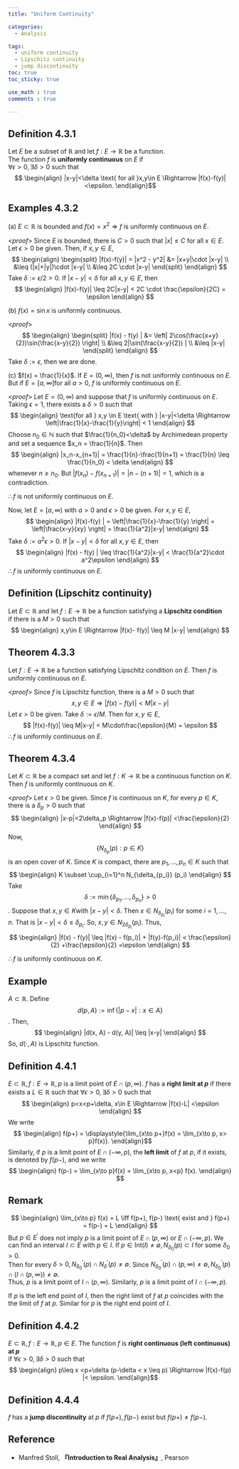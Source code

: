 ```yaml
---
title: "Uniform Continuity"

categories:
  - Analysis

tags:
  - uniform continuity
  - Lipschitz continuity
  - jump discontinuity
toc: true
toc_sticky: true

use_math : true
comments : true

---
```

## Definition 4.3.1 
Let $E$ be a subset of $\mathbb{R}$ and let $f:E\to\mathbb{R}$ be a function. <br /> The function $f$ is **uniformly continuous** on $E$ if <br /> $\forall \epsilon >0, \exists \delta >0$ such that 
$$
\begin{align}
|x-y|<\delta \text{ for all }x,y\in E \Rightarrow |f(x)-f(y)|<\epsilon.
\end{align}$$


## Examples 4.3.2
(a) $E\subset \mathbb{R}$ is bounded and $f(x) = x^2 \Rightarrow f$ is uniformly continuous on $E$.

<*proof*>
Since $E$ is bounded, there is $C>0$ such that $|x|\leq C$ for all $x\in E$. <br /> Let $\epsilon >0$ be given. Then, if $x,y \in E$,
$$
\begin{align}
\begin{split}
|f(x)-f(y)| = |x^2 - y^2| &= |x+y|\cdot |x-y| \\
&\leq (|x|+|y|)\cdot |x-y| \\
&\leq 2C \cdot |x-y|
\end{split}
\end{align}
$$
Take $\delta := \epsilon / 2 >0$. If $|x-y| <\delta$ for all $x,y\in E$, then 
$$
\begin{align}
|f(x)-f(y)| \leq 2C|x-y| < 2C \cdot \frac{\epsilon}{2C} = \epsilon
\end{align}
$$
$$\tag*{$\square$}$$

(b) $f(x) = \sin x$ is uniformly continuous.

<*proof*>
$$
\begin{align}
\begin{split}
|f(x) - f(y) | &= \left| 2\cos(\frac{x+y}{2})\sin(\frac{x-y}{2}) \right| \\
&\leq 2|\sin(\frac{x-y}{2}) | \\
&\leq |x-y|
\end{split}
\end{align}
$$
Take $\delta :=\epsilon$, then we are done.
$$\tag*{$\square$}$$

(c) $f(x) = \frac{1}{x}$.  If $E = (0,\infty)$, then $f$ is not uniformly continuous on $E$. But if $E=[a,\infty] \text{for all }a>0$, $f$ is uniformly continuous on $E$.

<*proof*>
Let $E=(0,\infty)$ and suppose that $f$ is uniformly continuous on $E$. Taking $\epsilon=1$, there exists a $\delta >0$ such that 
$$
\begin{align}
\text{for all } x,y \in E \text{ with } |x-y|<\delta \Rightarrow \left|\frac{1}{x}-\frac{1}{y}\right| < 1
\end{align}
$$
Choose $n_0 \in \mathbb{N}$ such that $\frac{1}{n_0}<\delta$ by Archimedean property and set a sequence $x_n = \frac{1}{n}$. Then
$$
\begin{align}
|x_n-x_{n+1}| = \frac{1}{n}-\frac{1}{n+1} = \frac{1}{n} \leq \frac{1}{n_0} < \delta
\end{align}
$$
whenever $n\geq n_0$. But $|f(x_n) -f(x_{n+1}) | = |n - (n+1)|=1$, which is a contradiction. 

$\therefore f$ is not uniformly continuous on $E$.

Now, let $E=[a,\infty)$ with $a>0$ and $\epsilon >0$ be given. For $x,y \in E$,
$$
\begin{align}
|f(x)-f(y) | = \left|\frac{1}{x}-\frac{1}{y} \right| = \left|\frac{x-y}{xy} \right| = \frac{1}{a^2}|x-y|
\end{align}
$$
Take $\delta := a^2\epsilon >0$. If $|x-y| <\delta$ for all $x,y\in E$, then
$$
\begin{align}
|f(x) - f(y) | \leq \frac{1}{a^2}|x-y| < \frac{1}{a^2}\cdot a^2\epsilon
\end{align}
$$
$\therefore f$ is uniformly continuous on $E$.
$$\tag*{$\square$}$$

## Definition (Lipschitz continuity)
Let $E\subset \mathbb{R}$ and let $f:E\to \mathbb{R}$ be a function satisfying a **Lipschitz condition**  <br /> if there is a $M>0$ such that
$$
\begin{align}
x,y\in E \Rightarrow |f(x)- f(y)| \leq M |x-y|
\end{align}
$$

## Theorem 4.3.3
Let $f:E\to\mathbb{R}$ be a function satisfying Lipschitz condition on $E$. Then $f$ is uniformly continuous on $E$.

<*proof*>
Since $f$ is Lipschitz function, there is a $M>0$ such that 
$$
x,y \in E \Rightarrow |f(x)-f(y)| < M|x-y|
$$
Let $\epsilon >0$ be given. Take $\delta := \epsilon / M$. Then for $x,y\in E$,
$$
|f(x)-f(y)| \leq M|x-y| < M\cdot\frac{\epsilon}{M} = \epsilon
$$
$\therefore f$ is uniformly continuous on $E$.
$$\tag*{$\square$}$$

## Theorem 4.3.4
Let $K\subset\mathbb{R}$ be a compact set and let $f:K\to\mathbb{R}$ be a continuous function on $K$. Then $f$ is uniformly continuous on $K$. 

<*proof*>
Let $\epsilon >0$ be given. Since $f$ is continuous on $K$, for every $p\in K$, there is a $\delta_p >0$ such that 
$$
\begin{align}
|x-p|<2\delta_p \Rightarrow |f(x)-f(p)| <\frac{\epsilon}{2} 
\end{align}
$$
Now, $$\{N_{\delta_p} (p): p\in K\}$$ is an open cover of $K$. Since $K$ is compact, there are $p_1,\ldots, p_n \in K$ such that 
$$
\begin{align}
K \subset \cup_{i=1}^n N_{\delta_{p_i}} (p_i)
\end{align}
$$
Take $$\delta :=\min\{\delta_{p_1},\ldots, \delta_{p_n}\} >0$$. Suppose that $x,y\in K$with $|x-y|<\delta$. Then $x\in N_{\delta_{p_i}} (p_i)$ for some $i=1,\ldots, n$. That is $|x-y|<\delta \leq \delta_{p_i}$. So, $x,y\in N_{2\delta_{p_i}}(p_i)$. Thus,
$$
\begin{align}
|f(x) - f(y)| \leq |f(x) - f(p_i)| + |f(y)-f(p_i)| < \frac{\epsilon}{2} +\frac{\epsilon}{2} =\epsilon
\end{align}
$$

$\therefore f$ is uniformly continuous on $K$.
$$\tag*{$\square$}$$

## Example
$A\subset \mathbb{R}$. Define $$d(p,A) :=\inf\{|p-x|:x\in A\}$$. Then,
$$
\begin{align}
|d(x, A) - d(y, A)| \leq |x-y|
\end{align}
$$
So, $d(\cdot, A)$ is Lipschitz function.

## Definition 4.4.1
$E\subset \mathbb{R}, f:E\to\mathbb{R}, p$ is a limit point of $E\cap (p,\infty)$. $f$ has a **right limit at $p$** if there exists a $L\in\mathbb{R}$ such that $\forall \epsilon >0, \exists \delta >0$ such that 
$$
\begin{align}
p<x<p+\delta, x\in E \Rightarrow |f(x)-L| <\epsilon
\end{align}
$$
We write 
$$
\begin{align}
f(p+) = \displaystyle{\lim_{x\to p+}f(x) = \lim_{x\to p, x> p}f(x)}.
\end{align}$$ 
Similarly, if $p$ is a  limit point of $E\cap (-\infty, p)$, the **left limit** of $f$ at $p$, if it exists, is denoted by $f(p-)$, and we write 
$$
\begin{align}
f(p-) = \lim_{x\to p}f(x) = \lim_{x\to p, x<p} f(x).
\end{align}
$$

## Remark
$$
\begin{align}
\lim_{x\to p} f(x) = L \iff f(p+), f(p-) \text{ exist and } f(p+) = f(p-) = L
\end{align}
$$
But $p\in E^\prime$ does not imply $p$ is a limit point of $E\cap (p, \infty)$ or $E\cap (-\infty, p)$. We can find an interval $I \subset E$ with $p\in I$. If $p\in \text{Int}(I)\neq \emptyset, N_{\delta_0} (p) \subset I$ for some $\delta_0 >0$.  <br />
Then for every $\delta >0, N^\prime_{\delta_0} (p) \cap N^\prime_\delta (p) \neq \emptyset$. Since $N^\prime_{\delta_0} (p) \cap (p,\infty) \neq \emptyset, N^\prime_{\delta_0} (p) \cap(I \cap (p,\infty)) \neq \emptyset.$ <br /> Thus, $p$ is a limit point of $I\cap (p,\infty)$. Similarly, $p$ is a limit point of $I\cap (-\infty,p)$. 

If $p$ is the left end point of $I$, then the right limit of $f$ at $p$ coincides with the  the limit of $f$ at $p$. Similar for $p$ is the right end point of $I$.

## Definition 4.4.2
$E\subset \mathbb{R}, f:E\to\mathbb{R}, p\in E$. The function $f$ is **right continuous  (left continuous) at $p$** <br />if $\forall \epsilon >0, \exists \delta>0$ such that 
$$
\begin{align}
p\leq x <p+\delta (p-\delta < x \leq p) \Rightarrow |f(x)-f(p) |< \epsilon.
\end{align}$$

## Definition 4.4.4 
$f$ has a **jump discontinuity** at $p$ if $f(p+), f(p-)$ exist but $f(p+) \neq f(p-)$.

## Reference
- Manfred Stoll,  **『**Introduction to Real Analysis**』**, Pearson
